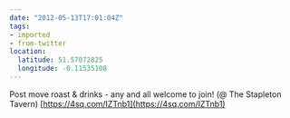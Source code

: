 ```yaml
---
date: "2012-05-13T17:01:04Z"
tags:
- imported
- from-twitter
location:
  latitude: 51.57072825
  longitude: -0.11535108
---
```

Post move roast &amp; drinks - any and all welcome to join! \(@ The Stapleton Tavern) [https://4sq.com/IZTnb1](https://4sq.com/IZTnb1)
